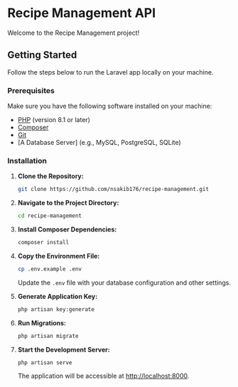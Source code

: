 # Recipe Management API
Welcome to the Recipe Management project!

## Getting Started

Follow the steps below to run the Laravel app locally on your machine.

### Prerequisites

Make sure you have the following software installed on your machine:

- [PHP](https://www.php.net) (version 8.1 or later)
- [Composer](https://getcomposer.org)
- [Git](https://git-scm.com)
- [A Database Server] (e.g., MySQL, PostgreSQL, SQLite)

### Installation

1. **Clone the Repository:**

    ```bash
    git clone https://github.com/nsakib176/recipe-management.git
    ```

2. **Navigate to the Project Directory:**

    ```bash
    cd recipe-management
    ```

3. **Install Composer Dependencies:**

    ```bash
    composer install
    ```

4. **Copy the Environment File:**

    ```bash
    cp .env.example .env
    ```

    Update the `.env` file with your database configuration and other settings.

5. **Generate Application Key:**

    ```bash
    php artisan key:generate
    ```

6. **Run Migrations:**

    ```bash
    php artisan migrate
    ```

7. **Start the Development Server:**

    ```bash
    php artisan serve
    ```

    The application will be accessible at [http://localhost:8000](http://localhost:8000).

